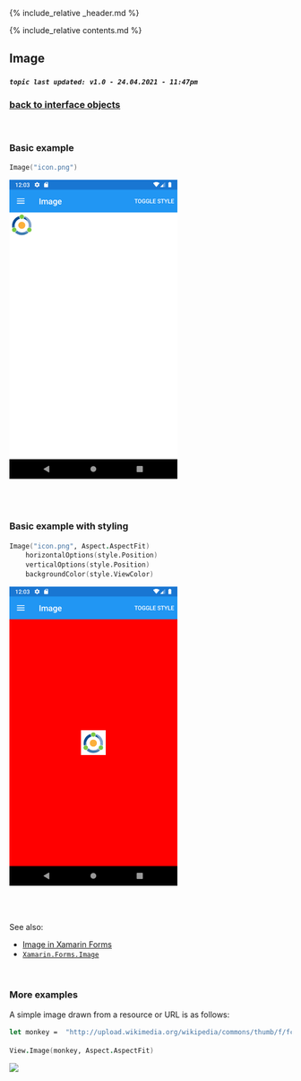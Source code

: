 {% include_relative _header.md %}

{% include_relative contents.md %}

Image
--------
##### `topic last updated: v1.0 - 24.04.2021 - 11:47pm`

### [back to interface objects](view-interface-objects.html#interface-objects)

<br />

### Basic example


```fsharp 
Image("icon.png")
```

<img src="images/view/Image-adr-basic.png" width="300">

<br /> <br /> 

### Basic example with styling

```fsharp 
Image("icon.png", Aspect.AspectFit)
    horizontalOptions(style.Position)
    verticalOptions(style.Position)
    backgroundColor(style.ViewColor)
```


<img src="images/view/Image-adr-styled.png" width="300">

<br /> <br /> 

See also:

* [Image in Xamarin Forms](https://docs.microsoft.com/en-us/xamarin/xamarin-forms/user-interface/Images)
* [`Xamarin.Forms.Image`](https://docs.microsoft.com/en-us/dotnet/api/Xamarin.Forms.Image)

<br /> 

### More examples

A simple image drawn from a resource or URL is as follows:

```fsharp
let monkey =  "http://upload.wikimedia.org/wikipedia/commons/thumb/f/fc/Papio_anubis_%28Serengeti%2C_2009%29.jpg/200px-Papio_anubis_%28Serengeti%2C_2009%29.jpg"
                    
View.Image(monkey, Aspect.AspectFit)
```

<img src="https://user-images.githubusercontent.com/52166903/60180198-5d63c480-9817-11e9-9458-379a848ccca4.png" width="400">
